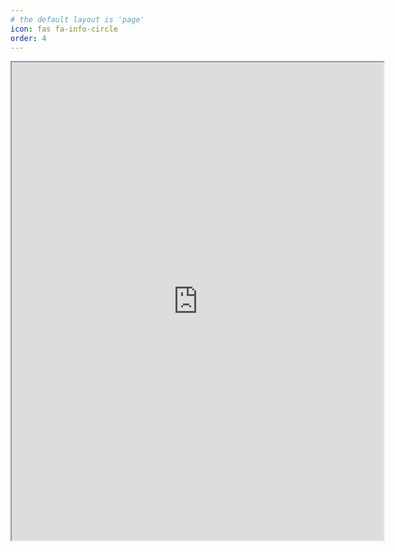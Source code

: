 ```yaml
---
# the default layout is 'page'
icon: fas fa-info-circle
order: 4
---
```


<iframe src="https://drive.google.com/file/d/1PY-KxMu11mL2bKGzRuZ3oK3DqwseDI-yQ5qQIf-NkpQ/preview" width="595" height="765" allow="autoplay"></iframe>

